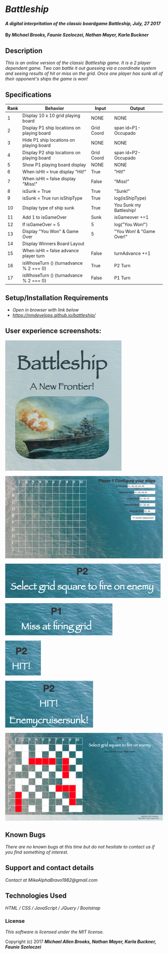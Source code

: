 # _Battleship_

#### _A digital interpritation of the classic boardgame Battleship, July, 27 2017_

#### By _**Michael Brooks, Faunie Szeloczei, Nathan Mayer, Karla Buckner**_

## Description

_This is an online version of the classic Battleship game.  It is a 2 player dependent game.  Two can battle it out guessing via a coordinate system and seeing results of hit or miss on the grid. Once one player has sunk all of their opponent's ships the game is won!_

## Specifications

| Rank | Behavior                                   | Input      | Output                   |
|------|--------------------------------------------|------------|--------------------------|
| 1    | Display 10 x 10 grid playing board         | NONE       | NONE                     |
| 2    | Display P1 ship locations on playing board | Grid Coord | span id=P1-Occupado      |
| 3    | Hide P1 ship locations on playing board    | NONE       | NONE                     |
| 4    | Display P2 ship locations on playing board | Grid Coord | span id=P2-Occupado      |
| 5    | Show P1 playing board display              | NONE       | NONE                     |
| 6    | When isHit = true display "Hit!"           | True       | "Hit!"                   |
| 7    | When isHit = false display "Miss!"         | False      | "Miss!"                  |
| 8    | isSunk = True                              | True       | "Sunk!"                  |
| 9    | isSunk = True run isShipType               | True       | log(isShipType)          |
| 10   | Display type of ship sunk                  | True       | You Sunk my Battleship!  |
| 11   | Add 1 to isGameOver                        | Sunk       | isGameover +=1           |
| 12   | If isGameOver = 5                          | 5          | log("You Won!")          |
| 13   | Display "You Won" & Game Over              | 5          | "You Won! & "Game Over!" |
| 14   | Display Winners Board Layout               |            |                          |
| 15   | When isHit = false advance player turn     | False      | turnAdvance +=1          |
| 16   | isWhoseTurn () {turnadvance % 2 === 0}     | True       | P2 Turn                  |
| 17   | isWhoseTurn () {turnadvance % 2 === 0}     | False      | P1 Turn                  |

## Setup/Installation Requirements

* _Open in browser with link below_
* _https://nmdevelops.github.io/battleship/_

## User experience screenshots:

![alt text](/img/header.png)

![alt text](/img/setup.png)

![alt text](/img/select.png)

![alt text](/img/miss.png)

![alt text](/img/hit.png)

![alt text](/img/hitsunk.png)

![alt text](/img/win.png)

## Known Bugs

_There are no known bugs at this time but do not hesitate to contact us if you find something of interest._

## Support and contact details

_Contact at MikeAlphaBravo1982@gmail.com_

## Technologies Used

_HTML / CSS / JavaScript / JQuery / Bootstrap_

### License

_This software is licensed under the MIT license._

Copyright (c) 2017 _**Michael Allen Brooks, Nathan Mayer, Karla Buckner, Faunie Szeloczei**_

